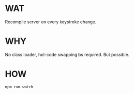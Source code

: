 # WAT
Recompile server on every keystroke change.

# WHY
No class loader, hot-code swapping bs required.
But possible.

# HOW
```bash
npm run watch
```
